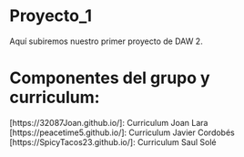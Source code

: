 # Proyecto_1

<p>Aquí subiremos nuestro primer proyecto de DAW 2.</p>

<h1>Componentes del grupo y curriculum: </h1>
[https://32087Joan.github.io/]: Curriculum Joan Lara
<br>
[https://peacetime5.github.io/]: Curriculum Javier Cordobés
<br>
[https://SpicyTacos23.github.io/]: Curriculum Saul Solé
